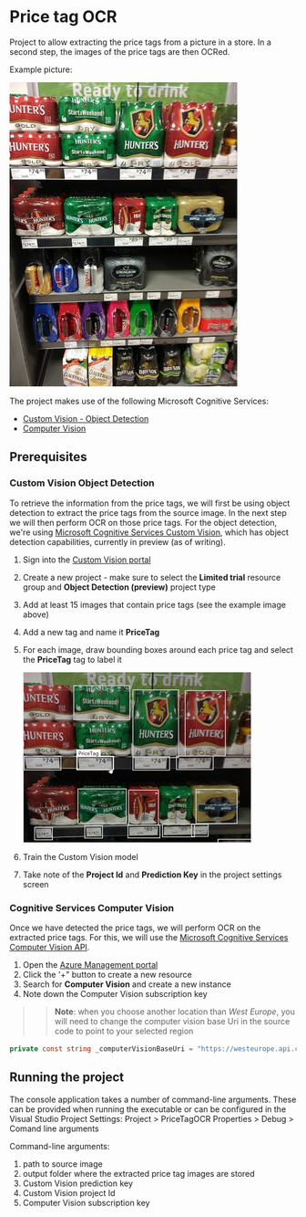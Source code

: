 # Price tag OCR

Project to allow extracting the price tags from a picture in a store. In a second step, the images of the price tags are then OCRed.

Example picture:

![Sample store image](./images/store_sample_small.jpg)

The project makes use of the following Microsoft Cognitive Services:

* [Custom Vision - Object Detection](https://docs.microsoft.com/en-us/azure/cognitive-services/custom-vision-service/csharp-tutorial-od)
* [Computer Vision](https://docs.microsoft.com/en-us/azure/cognitive-services/Computer-vision/quickstarts/csharp-print-text)

## Prerequisites

### Custom Vision Object Detection

To retrieve the information from the price tags, we will first be using object detection to extract the price tags from the source image. In the next step we will then perform OCR on those price tags. For the object detection, we're using [Microsoft Cognitive Services Custom Vision](https://docs.microsoft.com/en-us/azure/cognitive-services/Custom-Vision-Service/home), which has object detection capabilities, currently in preview (as of writing).

1. Sign into the [Custom Vision portal](https://customvision.ai/)
2. Create a new project - make sure to select the **Limited trial** resource group and **Object Detection (preview)** project type
3. Add at least 15 images that contain price tags (see the example image above)
4. Add a new tag and name it **PriceTag**
5. For each image, draw bounding boxes around each price tag and select the **PriceTag** tag to label it

    ![Custom Vision object tagging](./images/custom_vision_tagging.png)

6. Train the Custom Vision model
7. Take note of the **Project Id** and **Prediction Key** in the project settings screen

### Cognitive Services Computer Vision

Once we have detected the price tags, we will perform OCR on the extracted price tags. For this, we will use the [Microsoft Cognitive Services Computer Vision API](https://azure.microsoft.com/en-us/try/cognitive-services/my-apis/?api=computer-vision).

1. Open the [Azure Management portal](https://portal.azure.com)
2. Click the '+" button to create a new resource
3. Search for **Computer Vision** and create a new instance
4. Note down the Computer Vision subscription key

>> **Note**: when you choose another location than *West Europe*, you will need to change the computer vision base Uri in the source code to point to your selected region

```csharp
private const string _computerVisionBaseUri = "https://westeurope.api.cognitive.microsoft.com/vision/v2.0/recognizeText";
```

## Running the project

The console application takes a number of command-line arguments. These can be provided when running the executable or can be configured in the Visual Studio Project Settings: Project > PriceTagOCR Properties > Debug > Comand line arguments

Command-line arguments:

1. path to source image
2. output folder where the extracted price tag images are stored
3. Custom Vision prediction key
4. Custom Vision project Id
5. Computer Vision subscription key
